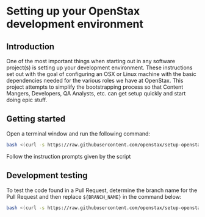 # Setting up your OpenStax development environment

<!-- START doctoc generated TOC please keep comment here to allow auto update -->
<!-- DON'T EDIT THIS SECTION, INSTEAD RE-RUN doctoc TO UPDATE -->

<!-- END doctoc generated TOC please keep comment here to allow auto update -->


## Introduction

One of the most important things when starting out in any software project(s) is setting up your development environment. These instructions set out with the goal of configuring an OSX or Linux machine with the basic dependencies needed for the various roles we have at OpenStax. This project attempts to simplify the bootstrapping process so that Content Mangers, Developers, QA Analysts, etc. can get setup quickly and start doing epic stuff.

## Getting started

Open a terminal window and run the following command:

```sh  
bash <(curl -s https://raw.githubusercontent.com/openstax/setup-openstax-machine/master/bin/setup.sh)
```

Follow the instruction prompts given by the script

## Development testing

To test the code found in a Pull Request, determine the branch name for the Pull Request and then replace `${BRANCH_NAME}` in the command below:

```sh
bash <(curl -s https://raw.githubusercontent.com/openstax/setup-openstax-machine/master/${BRANCH_NAME}/setup.sh)
```
